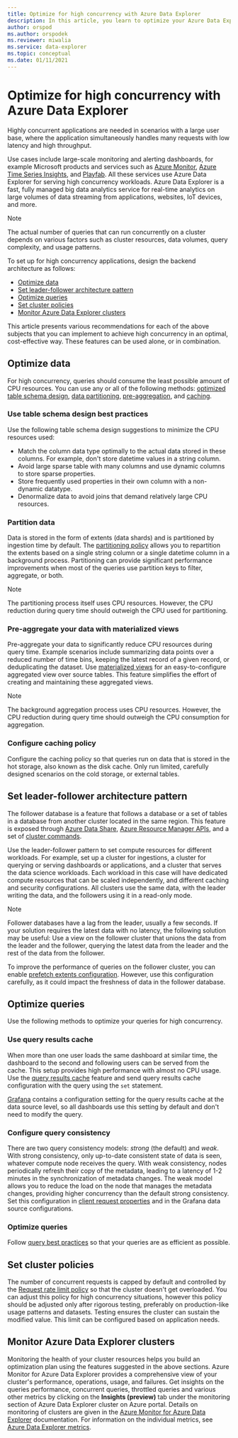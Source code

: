 ```yaml
---
title: Optimize for high concurrency with Azure Data Explorer
description: In this article, you learn to optimize your Azure Data Explorer setup for high concurrency.
author: orspod
ms.author: orspodek
ms.reviewer: miwalia
ms.service: data-explorer
ms.topic: conceptual
ms.date: 01/11/2021
---
```


# Optimize for high concurrency with Azure Data Explorer

Highly concurrent applications are needed in scenarios with a large user base, where the application simultaneously handles many requests with low latency and high throughput. 

Use cases include large-scale monitoring and alerting dashboards, for example Microsoft products and services such as [Azure Monitor](https://azure.microsoft.com/services/monitor/), [Azure Time Series Insights](https://azure.microsoft.com/services/time-series-insights/), and [Playfab](https://playfab.com/). All these services use Azure Data Explorer for serving high concurrency workloads. Azure Data Explorer is a fast, fully managed big data analytics service for real-time analytics on large volumes of data streaming from applications, websites, IoT devices, and more. 

> [!NOTE]
> The actual number of queries that can run concurrently on a cluster depends on various factors such as cluster resources, data volumes, query complexity, and usage patterns.

To set up for high concurrency applications, design the backend architecture as follows:

* [Optimize data](#optimize-data)
* [Set leader-follower architecture pattern](#set-leader-follower-architecture-pattern)
* [Optimize queries](#optimize-queries)
* [Set cluster policies](#set-cluster-policies)
* [Monitor Azure Data Explorer clusters](#monitor-azure-data-explorer-clusters)

This article presents various recommendations for each of the above subjects that you can implement to achieve high concurrency in an optimal, cost-effective way. These features can be used alone, or in combination.


## Optimize data

For high concurrency, queries should consume the least possible amount of CPU resources. You can use any or all of the following methods: [optimized table schema design](#use-table-schema-design-best-practices), [data partitioning](#partition-data), [pre-aggregation](#pre-aggregate-your-data-with-materialized-views), and [caching](#configure-caching-policy).

### Use table schema design best practices

Use the following table schema design suggestions to minimize the CPU resources used:

* Match the column data type optimally to the actual data stored in these columns. For example, don't store datetime values in a string column.
* Avoid large sparse table with many columns and use dynamic columns to store sparse properties.
* Store frequently used properties in their own column with a non-dynamic datatype.
* Denormalize data to avoid joins that demand relatively large CPU resources.

### Partition data

Data is stored in the form of extents (data shards) and is partitioned by ingestion time by default. The [partitioning policy](kusto/management/partitioningpolicy.md) allows you to repartition the extents based on a single string column or a single datetime column in a background process. Partitioning can provide significant performance improvements when most of the queries use partition keys to filter, aggregate, or both.

> [!NOTE]
> The partitioning process itself uses CPU resources. However, the CPU reduction during query time should outweigh the CPU used for partitioning.

### Pre-aggregate your data with materialized views

Pre-aggregate your data to significantly reduce CPU resources during query time. Example scenarios include summarizing data points over a reduced number of time bins, keeping the latest record of a given record, or deduplicating the dataset. Use [materialized views](kusto/management/materialized-views/materialized-view-overview.md) for an easy-to-configure aggregated view over source tables. This feature simplifies the effort of creating and maintaining these aggregated views.

> [!NOTE]
> The background aggregation process uses CPU resources. However, the CPU reduction during query time should outweigh the CPU consumption for aggregation.

### Configure caching policy

Configure the caching policy so that queries run on data that is stored in the hot storage, also known as the disk cache. Only run limited, carefully designed scenarios on the cold storage, or external tables.

## Set leader-follower architecture pattern

The follower database is a feature that follows a database or a set of tables in a database from another cluster located in the same region. This feature is exposed through [Azure Data Share](./data-share.md), [Azure Resource Manager APIs](follower.md), and a set of [cluster commands](kusto/management/cluster-follower.md). 

Use the leader-follower pattern to set compute resources for different workloads. For example, set up a cluster for ingestions, a cluster for querying or serving dashboards or applications, and a cluster that serves the data science workloads. Each workload in this case will have dedicated compute resources that can be scaled independently, and different caching and security configurations. All clusters use the same data, with the leader writing the data, and the followers using it in a read-only mode.

> [!NOTE]
> Follower databases have a lag from the leader, usually a few seconds. If your solution requires the latest data with no latency, the following solution may be useful: Use a view on the follower cluster that unions the data from the leader and the follower, querying the latest data from the leader and the rest of the data from the follower.

To improve the performance of queries on the follower cluster, you can enable [prefetch extents configuration](kusto/management/cluster-follower.md#alter-follower-database-prefetch-extents). However, use this configuration carefully, as it could impact the freshness of data in the follower database.

## Optimize queries

Use the following methods to optimize your queries for high concurrency.

### Use query results cache

When more than one user loads the same dashboard at similar time, the dashboard to the second and following users can be served from the cache. This setup provides high performance with almost no CPU usage. Use the [query results cache](kusto/query/query-results-cache.md) feature and send query results cache configuration with the query using the `set` statement.

[Grafana](./grafana.md) contains a configuration setting for the query results cache at the data source level, so all dashboards use this setting by default and don't need to modify the query.

### Configure query consistency

There are two query consistency models: *strong* (the default) and *weak*. With strong consistency, only up-to-date consistent state of data is seen, whatever compute node receives the query. With weak consistency, nodes periodically refresh their copy of the metadata, leading to a latency of 1-2 minutes in the synchronization of metadata changes. The weak model allows you to reduce the load on the node that manages the metadata changes, providing higher concurrency than the default strong consistency. Set this configuration in [client request properties](kusto/api/netfx/request-properties.md) and in the Grafana data source configurations.

### Optimize queries

Follow [query best practices](kusto/query/best-practices.md) so that your queries are as efficient as possible.

## Set cluster policies

The number of concurrent requests is capped by default and controlled by the [Request rate limit policy](kusto/management/request-rate-limit-policy.md) so that the cluster doesn't get overloaded. You can adjust this policy for high concurrency situations, however this policy should be adjusted only after rigorous testing, preferably on production-like usage patterns and datasets. Testing ensures the cluster can sustain the modified value. This limit can be configured based on application needs.

## Monitor Azure Data Explorer clusters

Monitoring the health of your cluster resources helps you build an optimization plan using the features suggested in the above sections. Azure Monitor for Azure Data Explorer provides a comprehensive view of your cluster's performance, operations, usage, and failures. Get insights on the queries performance, concurrent queries, throttled queries and various other metrics by clicking on the **Insights (preview)** tab under the monitoring section of Azure Data Explorer cluster on Azure portal. Details on monitoring of clusters are given in the [Azure Monitor for Azure Data Explorer](/azure/azure-monitor/insights/data-explorer?toc=/azure/data-explorer/toc.json&amp;bc=/azure/data-explorer/breadcrumb/toc.json) documentation. For information on the individual metrics, see [Azure Data Explorer metrics](using-metrics.md#supported-azure-data-explorer-metrics).